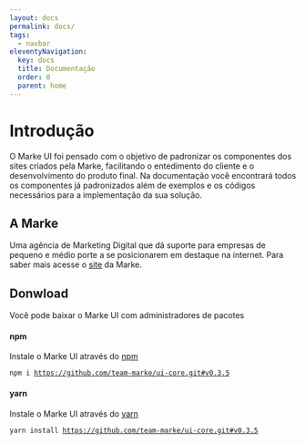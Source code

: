 ```yaml
---
layout: docs
permalink: docs/
tags:
  - navbar
eleventyNavigation:
  key: docs
  title: Documentação
  order: 0
  parent: home
---
```


# Introdução

O Marke UI foi pensado com o objetivo de padronizar os componentes dos sites criados pela Marke, facilitando o entedimento do cliente e o desenvolvimento do produto final. Na documentação você encontrará todos os componentes já padronizados além de exemplos e os códigos necessários para a implementação da sua solução.

## A Marke
Uma agência de Marketing Digital que dá suporte para empresas de pequeno e médio porte a se posicionarem em destaque na internet. Para saber mais acesse o [site](https://marke.com.br) da Marke.
## Donwload

Você pode baixar o Marke UI com administradores de pacotes

#### npm
Instale o Marke UI através do [npm](https://www.npmjs.com/)

<code>npm i https://github.com/team-marke/ui-core.git#v0.3.5</code>

#### yarn
Instale o Marke UI através do [yarn](https://yarnpkg.com/)

<code>yarn install https://github.com/team-marke/ui-core.git#v0.3.5</code>
